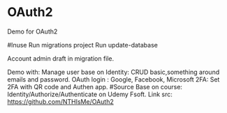 # OAuth2
Demo for OAuth2

#Inuse
Run migrations project 
Run update-database

Account admin draft in migration file.

Demo with:
Manage user base on Identity: CRUD basic,something around emails and password.
OAuth login : Google, Facebook, Microsoft
2FA: Set 2FA with QR code and Authen app.
#Source
Base on course: Identity/Authorize/Authenticate on Udemy Fsoft.
Link src: https://github.com/NTHIsMe/OAuth2 
 
